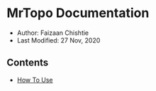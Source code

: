 # MrTopo Documentation

* Author: Faizaan Chishtie
* Last Modified: 27 Nov, 2020

## Contents

* [How To Use]()
